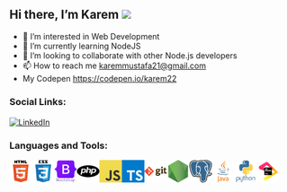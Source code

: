  ## Hi there, I’m Karem <img src="https://media.giphy.com/media/hvRJCLFzcasrR4ia7z/giphy.gif" width="25px">  
- 👀 I’m interested in Web Development
- 🌱 I’m currently learning NodeJS
- 💞️ I’m looking to collaborate with other Node.js developers
- 📫 How to reach me karemmustafa21@gmail.com
- My Codepen https://codepen.io/karem22

### Social Links:
<a href="https://www.linkedin.com/in/karem-mostafa-044339242/"><img align="center" src="https://raw.githubusercontent.com/rahuldkjain/github-profile-readme-generator/master/src/images/icons/Social/linked-in-alt.svg" alt="LinkedIn" height="30" width="40" style="max-width: 100%;"></a>

<!---
EngKarem/EngKarem is a ✨ special ✨ repository because its `README.md` (this file) appears on your GitHub profile.
You can click the Preview link to take a look at your changes.
--->

### Languages and Tools:
<img align="left" alt="Html 5" width="40px" height="40px" src="https://github.com/devicons/devicon/blob/master/icons/html5/html5-original-wordmark.svg" />
<img align="left" alt="Css 3" width="40px" height="40px" src="https://github.com/devicons/devicon/blob/master/icons/css3/css3-original-wordmark.svg" />
<img align="left" alt="bootstrap" width="40px" height="40px" src="https://github.com/devicons/devicon/blob/master/icons/bootstrap/bootstrap-original-wordmark.svg" />
<img align="left" alt="php" width="40px" height="40px" src="https://github.com/devicons/devicon/blob/master/icons/php/php-plain.svg" />
<img align="left" alt="JavaScript" width="40px" height="40px" src="https://raw.githubusercontent.com/github/explore/80688e429a7d4ef2fca1e82350fe8e3517d3494d/topics/javascript/javascript.png" />

<img align="left" alt="JavaScript" width="40px" height="40px" src="https://raw.githubusercontent.com/github/explore/80688e429a7d4ef2fca1e82350fe8e3517d3494d/topics/typescript/typescript.png" />
<!-- <img align="left" alt="laravel" width="40px" height="40px" src="https://github.com/devicons/devicon/blob/master/icons/laravel/laravel-plain-wordmark.svg" /> -->

<img align="left" alt="Git" width="40px" height="40px" src="https://raw.githubusercontent.com/github/explore/80688e429a7d4ef2fca1e82350fe8e3517d3494d/topics/git/git.png" />
<!-- <img align="left" alt="GitHub" width="40px" height="40px" src="https://raw.githubusercontent.com/github/explore/78df643247d429f6cc873026c0622819ad797942/topics/github/github.png" /> -->
<!-- <img align="left" alt="Terminal" width="40px" height="40px" src="https://raw.githubusercontent.com/github/explore/80688e429a7d4ef2fca1e82350fe8e3517d3494d/topics/terminal/terminal.png" /> -->

<!-- <img align="left" alt="cplusplus" width="40px" height="40px" src="https://github.com/devicons/devicon/blob/master/icons/cplusplus/cplusplus-original.svg" /> -->
<img align="left" alt="Node.js" width="40px" height="40px" src="https://raw.githubusercontent.com/github/explore/80688e429a7d4ef2fca1e82350fe8e3517d3494d/topics/nodejs/nodejs.png" />

<img align="left" alt="PostgreSQL" width="40px" height="40px" src="https://raw.githubusercontent.com/github/explore/80688e429a7d4ef2fca1e82350fe8e3517d3494d/topics/postgresql/postgresql.png" />

<img align="left" alt="Java" width="40px" height="40px" src="https://raw.githubusercontent.com/github/explore/80688e429a7d4ef2fca1e82350fe8e3517d3494d/topics/java/java.png" />
<img align="left" alt="python" width="40px" height="40px" src="https://github.com/devicons/devicon/blob/master/icons/python/python-original-wordmark.svg" />

<!-- <img align="left" alt="Visual Studio Code" width="40px" height="40px" src="https://raw.githubusercontent.com/github/explore/80688e429a7d4ef2fca1e82350fe8e3517d3494d/topics/visual-studio-code/visual-studio-code.png" /> -->

<img align="left" alt="jetbrains" width="40px" height="40px" src="https://github.com/devicons/devicon/blob/master/icons/jetbrains/jetbrains-original.svg" />


